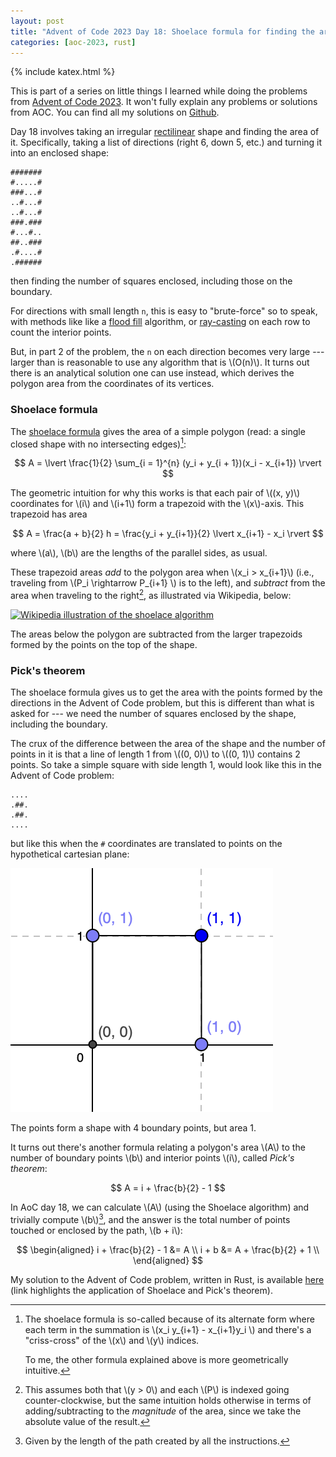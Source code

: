 ```yaml
---
layout: post
title: "Advent of Code 2023 Day 18: Shoelace formula for finding the area of a polygon"
categories: [aoc-2023, rust]
---
```


{% include katex.html %}

This is part of a series on little things I learned while doing the problems from
[Advent of Code 2023](https://adventofcode.com/2023). It won't fully explain any problems or
solutions from AOC. You can find all my solutions on
[Github](https://github.com/aymarino/advent-of-code-2023).

Day 18 involves taking an irregular [rectilinear](https://en.wikipedia.org/wiki/Rectilinear_polygon)
shape and finding the area of it. Specifically, taking a list of directions (right 6, down 5, etc.)
and turning it into an enclosed shape:

```
#######
#.....#
###...#
..#...#
..#...#
###.###
#...#..
##..###
.#....#
.######
```

then finding the number of squares enclosed, including those on the boundary.

For directions with small length `n`, this is easy to "brute-force" so to speak, with methods like
like a [flood fill](https://en.wikipedia.org/wiki/Flood_fill) algorithm, or
[ray-casting](https://en.wikipedia.org/wiki/Point_in_polygon#Ray_casting_algorithm) on each row to
count the interior points.

But, in part 2 of the problem, the `n` on each direction becomes very large --- larger than is
reasonable to use any algorithm that is \\(O(n)\\). It turns out there is an analytical solution one
can use instead, which derives the polygon area from the coordinates of its vertices.

### Shoelace formula

The [shoelace formula](https://en.wikipedia.org/wiki/Shoelace_formula) gives the area of a simple
polygon (read: a single closed shape with no intersecting edges)[^1]:

<!-- prettier-ignore-start -->

$$ A = \lvert \frac{1}{2} \sum_{i = 1}^{n} (y_i + y_{i + 1})(x_i - x_{i+1}) \rvert $$

<!-- prettier-ignore-end -->

The geometric intuition for why this works is that each pair of \\((x, y)\\) coordinates for \\(i\\)
and \\(i+1\\) form a trapezoid with the \\(x\\)-axis. This trapezoid has area

<!-- prettier-ignore-start -->

$$ A = \frac{a + b}{2} h = \frac{y_i + y_{i+1}}{2} \lvert x_{i+1} - x_i \rvert $$

<!-- prettier-ignore-end -->

where \\(a\\), \\(b\\) are the lengths of the parallel sides, as usual.

<!-- prettier-ignore-start -->
These trapezoid areas _add_ to the polygon area when \\(x_i > x_{i+1}\\) (i.e., traveling from
\\(P_i \rightarrow P_{i+1} \\) is to the left), and _subtract_ from the area when traveling to the
right[^2], as illustrated via Wikipedia, below:
<!-- prettier-ignore-end -->

[![Wikipedia illustration of the shoelace algorithm](https://upload.wikimedia.org/wikipedia/commons/8/8f/Trapez-formel-prinz.svg)](https://en.wikipedia.org/wiki/Shoelace_formula#Trapezoid_formula_2)

The areas below the polygon are subtracted from the larger trapezoids formed by the points on the
top of the shape.

### Pick's theorem

The shoelace formula gives us to get the area with the points formed by the directions in the Advent
of Code problem, but this is different than what is asked for --- we need the number of squares
enclosed by the shape, including the boundary.

The crux of the difference between the area of the shape and the number of points in it is that a
line of length 1 from \\((0, 0)\\) to \\((0, 1)\\) contains 2 points. So take a simple square with
side length 1, would look like this in the Advent of Code problem:

```
....
.##.
.##.
....
```

but like this when the `#` coordinates are translated to points on the hypothetical cartesian plane:

![Unit square on a grid](/images/posts/unit-square.png)

The points form a shape with 4 boundary points, but area 1.

It turns out there's another formula relating a polygon's area \\(A\\) to the number of boundary
points \\(b\\) and interior points \\(i\\), called _Pick's theorem_:

$$ A = i + \frac{b}{2} - 1 $$

In AoC day 18, we can calculate \\(A\\) (using the Shoelace algorithm) and trivially compute
\\(b\\)[^3], and the answer is the total number of points touched or enclosed by the path, \\(b +
i\\):

$$
\begin{aligned}
    i + \frac{b}{2} - 1 &= A \\
    i + b &= A + \frac{b}{2} + 1 \\
\end{aligned}
$$

My solution to the Advent of Code problem, written in Rust, is available
[here](https://github.com/aymarino/advent-of-code-2023/blob/main/src/day18.rs#L15-L48) (link
highlights the application of Shoelace and Pick's theorem).

<!-- prettier-ignore-start -->
[^1]:
    The shoelace formula is so-called because of its alternate form where each term in the summation
    is \\(x_i y_{i+1} - x\_{i+1}y_i \\) and there's a "criss-cross" of the \\(x\\) and \\(y\\) indices.

    To me, the other formula explained above is more geometrically intuitive.

[^2]:
    This assumes both that \\(y > 0\\) and each \\(P\\) is indexed going counter-clockwise, but the same
    intuition holds otherwise in terms of adding/subtracting to the _magnitude_ of the area, since we take
    the absolute value of the result.
<!-- prettier-ignore-end -->

[^3]: Given by the length of the path created by all the instructions.
